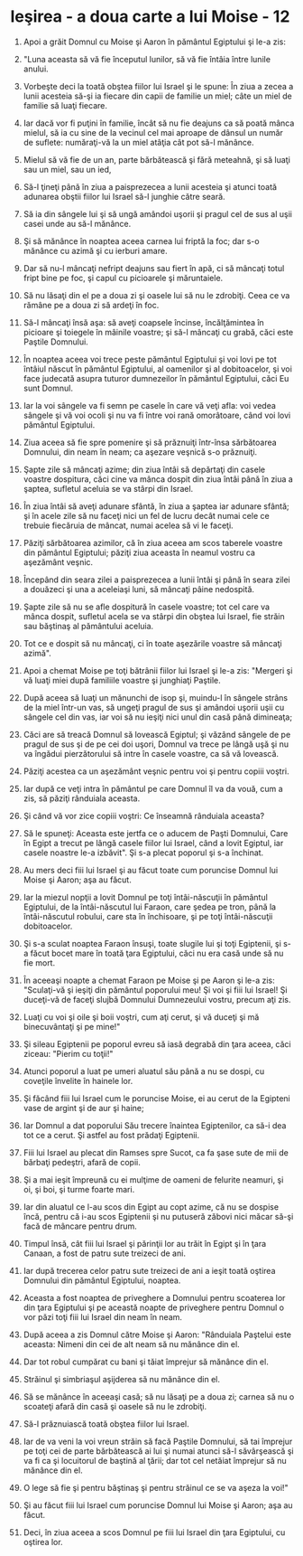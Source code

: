 # Ie&#351;irea - a doua carte a lui Moise - 12

1. Apoi a grăit Domnul cu Moise şi Aaron în pământul Egiptului şi le-a zis: 

2. "Luna aceasta să vă fie începutul lunilor, să vă fie întâia între lunile anului. 

3. Vorbeşte deci la toată obştea fiilor lui Israel şi le spune: În ziua a zecea a lunii acesteia să-şi ia fiecare din capii de familie un miel; câte un miel de familie să luaţi fiecare. 

4. Iar dacă vor fi puţini în familie, încât să nu fie deajuns ca să poată mânca mielul, să ia cu sine de la vecinul cel mai aproape de dânsul un număr de suflete: număraţi-vă la un miel atâţia cât pot să-l mănânce. 

5. Mielul să vă fie de un an, parte bărbătească şi fără meteahnă, şi să luaţi sau un miel, sau un ied, 

6. Să-l ţineţi până în ziua a paisprezecea a lunii acesteia şi atunci toată adunarea obştii fiilor lui Israel să-l junghie către seară. 

7. Să ia din sângele lui şi să ungă amândoi uşorii şi pragul cel de sus al uşii casei unde au să-l mănânce. 

8. Şi să mănânce în noaptea aceea carnea lui friptă la foc; dar s-o mănânce cu azimă şi cu ierburi amare. 

9. Dar să nu-l mâncaţi nefript deajuns sau fiert în apă, ci să mâncaţi totul fript bine pe foc, şi capul cu picioarele şi măruntaiele. 

10. Să nu lăsaţi din el pe a doua zi şi oasele lui să nu le zdrobiţi. Ceea ce va rămâne pe a doua zi să ardeţi în foc. 

11. Să-l mâncaţi însă aşa: să aveţi coapsele încinse, încălţămintea în picioare şi toiegele în mâinile voastre; şi să-l mâncaţi cu grabă, căci este Paştile Domnului. 

12. În noaptea aceea voi trece peste pământul Egiptului şi voi lovi pe tot întâiul născut în pământul Egiptului, al oamenilor şi al dobitoacelor, şi voi face judecată asupra tuturor dumnezeilor în pământul Egiptului, căci Eu sunt Domnul. 

13. Iar la voi sângele va fi semn pe casele în care vă veţi afla: voi vedea sângele şi vă voi ocoli şi nu va fi între voi rană omorâtoare, când voi lovi pământul Egiptului. 

14. Ziua aceea să fie spre pomenire şi să prăznuiţi într-însa sărbătoarea Domnului, din neam în neam; ca aşezare veşnică s-o prăznuiţi. 

15. Şapte zile să mâncaţi azime; din ziua întâi să depărtaţi din casele voastre dospitura, căci cine va mânca dospit din ziua întâi până în ziua a şaptea, sufletul aceluia se va stârpi din Israel. 

16. În ziua întâi să aveţi adunare sfântă, în ziua a şaptea iar adunare sfântă; şi în acele zile să nu faceţi nici un fel de lucru decât numai cele ce trebuie fiecăruia de mâncat, numai acelea să vi le faceţi. 

17. Păziţi sărbătoarea azimilor, că în ziua aceea am scos taberele voastre din pământul Egiptului; păziţi ziua aceasta în neamul vostru ca aşezământ veşnic. 

18. Începând din seara zilei a paisprezecea a lunii întâi şi până în seara zilei a douăzeci şi una a aceleiaşi luni, să mâncaţi pâine nedospită. 

19. Şapte zile să nu se afle dospitură în casele voastre; tot cel care va mânca dospit, sufletul acela se va stârpi din obştea lui Israel, fie străin sau băştinaş al pământului aceluia. 

20. Tot ce e dospit să nu mâncaţi, ci în toate aşezările voastre să mâncaţi azimă". 

21. Apoi a chemat Moise pe toţi bătrânii fiilor lui Israel şi le-a zis: "Mergeri şi vă luaţi miei după familiile voastre şi junghiaţi Paştile. 

22. După aceea să luaţi un mănunchi de isop şi, muindu-l în sângele strâns de la miel într-un vas, să ungeţi pragul de sus şi amândoi uşorii  uşii cu sângele cel din vas, iar voi să nu ieşiţi nici unul din casă până dimineaţa; 

23. Căci are să treacă Domnul să lovească Egiptul; şi văzând sângele de pe pragul de sus şi de pe cei doi uşori, Domnul va trece pe lângă uşă şi nu va îngădui pierzătorului să intre în casele voastre, ca să vă lovească. 

24. Păziţi acestea ca un aşezământ veşnic pentru voi şi pentru copiii voştri. 

25. Iar după ce veţi intra în pământul pe care Domnul îl va da vouă, cum a zis, să păziţi rânduiala aceasta. 

26. Şi când vă vor zice copiii voştri: Ce înseamnă rânduiala aceasta? 

27. Să le spuneţi: Aceasta este jertfa ce o aducem de Paşti Domnului, Care în Egipt a trecut pe lângă casele fiilor lui Israel, când a lovit Egiptul, iar casele noastre le-a izbăvit". Şi s-a plecat poporul şi s-a închinat. 

28. Au mers deci fiii lui Israel şi au făcut toate cum poruncise Domnul lui Moise şi Aaron; aşa au făcut. 

29. Iar la miezul nopţii a lovit Domnul pe toţi întâi-născuţii în pământul Egiptului, de la întâi-născutul lui Faraon, care şedea pe tron, până la întâi-născutul robului, care sta în închisoare, şi pe toţi întâi-născuţii dobitoacelor. 

30. Şi s-a sculat noaptea Faraon însuşi, toate slugile lui şi toţi Egiptenii, şi s-a făcut bocet mare în toată ţara Egiptului, căci nu era casă unde să nu fie mort. 

31. În aceeaşi noapte a chemat Faraon pe Moise şi pe Aaron şi le-a zis: "Sculaţi-vă şi ieşiţi din pământul poporului meu! Şi voi şi fiii lui Israel! Şi duceţi-vă de faceţi slujbă Domnului Dumnezeului vostru, precum aţi zis. 

32. Luaţi cu voi şi oile şi boii voştri, cum aţi cerut, şi vă duceţi şi mă binecuvântaţi şi pe mine!" 

33. Şi sileau Egiptenii pe poporul evreu să iasă degrabă din ţara aceea, căci ziceau: "Pierim cu toţii!" 

34. Atunci poporul a luat pe umeri aluatul său până a nu se dospi, cu coveţile învelite în hainele lor. 

35. Şi făcând fiii lui Israel cum le poruncise Moise, ei au cerut de la Egipteni vase de argint şi de aur şi haine; 

36. Iar Domnul a dat poporului Său trecere înaintea Egiptenilor, ca să-i dea tot ce a cerut. Şi astfel au fost prădaţi Egiptenii. 

37. Fiii lui Israel au plecat din Ramses spre Sucot, ca fa şase sute de mii de bărbaţi pedeştri, afară de copii. 

38. Şi a mai ieşit împreună cu ei mulţime de oameni de felurite neamuri, şi oi, şi boi, şi turme foarte mari. 

39. Iar din aluatul ce l-au scos din Egipt au copt azime, că nu se dospise încă, pentru că i-au scos Egiptenii şi nu putuseră zăbovi nici măcar să-şi facă de mâncare pentru drum. 

40. Timpul însă, cât fiii lui Israel şi părinţii lor au trăit în Egipt şi în ţara Canaan, a fost de patru sute treizeci de ani. 

41. Iar după trecerea celor patru sute treizeci de ani a ieşit toată oştirea Domnului din pământul Egiptului, noaptea. 

42. Aceasta a fost noaptea de priveghere a Domnului pentru scoaterea lor din ţara Egiptului şi pe această noapte de priveghere pentru Domnul o vor păzi toţi fiii lui Israel din neam în neam. 

43. După aceea a zis Domnul către Moise şi Aaron: "Rânduiala Paştelui este aceasta: Nimeni din cei de alt neam să nu mănânce din el. 

44. Dar tot robul cumpărat cu bani şi tăiat împrejur să mănânce din el. 

45. Străinul şi simbriaşul aşijderea să nu mănânce din el. 

46. Să se mănânce în aceeaşi casă; să nu lăsaţi pe a doua zi; carnea să nu o scoateţi afară din casă şi oasele să nu le zdrobiţi. 

47. Să-l prăznuiască toată obştea fiilor lui Israel. 

48. Iar de va veni la voi vreun străin să facă Paştile Domnului, să tai împrejur pe toţi cei de parte bărbătească ai lui şi numai atunci să-l săvârşească şi va fi ca şi locuitorul de baştină al ţării; dar tot cel netăiat împrejur să nu mănânce din el. 

49. O lege să fie şi pentru băştinaş şi pentru străinul ce se va aşeza la voi!" 

50. Şi au făcut fiii lui Israel cum poruncise Domnul lui Moise şi Aaron; aşa au făcut. 

51. Deci, în ziua aceea a scos Domnul pe fiii lui Israel din ţara Egiptului, cu oştirea lor. 

